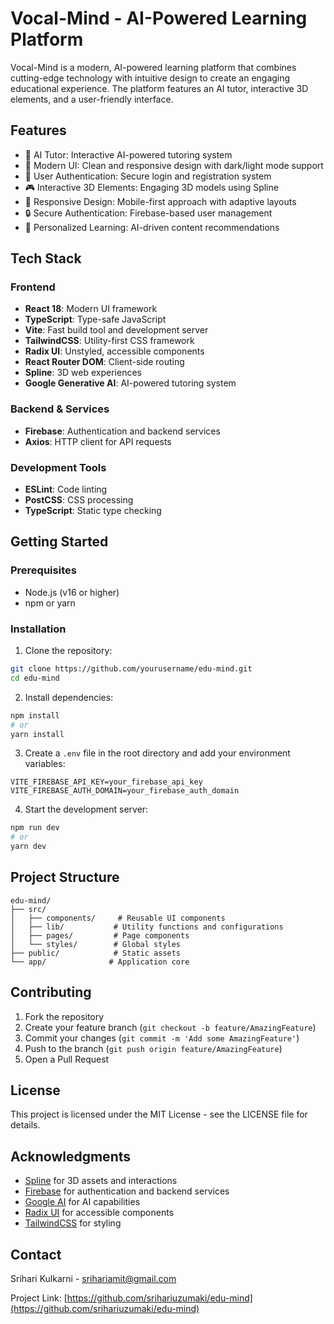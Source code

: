 # Vocal-Mind - AI-Powered Learning Platform

Vocal-Mind is a modern, AI-powered learning platform that combines cutting-edge technology with intuitive design to create an engaging educational experience. The platform features an AI tutor, interactive 3D elements, and a user-friendly interface.

## Features

- 🤖 AI Tutor: Interactive AI-powered tutoring system
- 🎨 Modern UI: Clean and responsive design with dark/light mode support
- 👤 User Authentication: Secure login and registration system
- 🎮 Interactive 3D Elements: Engaging 3D models using Spline
- 📱 Responsive Design: Mobile-first approach with adaptive layouts
- 🔒 Secure Authentication: Firebase-based user management
- 🎯 Personalized Learning: AI-driven content recommendations

## Tech Stack

### Frontend

- **React 18**: Modern UI framework
- **TypeScript**: Type-safe JavaScript
- **Vite**: Fast build tool and development server
- **TailwindCSS**: Utility-first CSS framework
- **Radix UI**: Unstyled, accessible components
- **React Router DOM**: Client-side routing
- **Spline**: 3D web experiences
- **Google Generative AI**: AI-powered tutoring system

### Backend & Services

- **Firebase**: Authentication and backend services
- **Axios**: HTTP client for API requests

### Development Tools

- **ESLint**: Code linting
- **PostCSS**: CSS processing
- **TypeScript**: Static type checking

## Getting Started

### Prerequisites

- Node.js (v16 or higher)
- npm or yarn

### Installation

1. Clone the repository:

```bash
git clone https://github.com/yourusername/edu-mind.git
cd edu-mind
```

2. Install dependencies:

```bash
npm install
# or
yarn install
```

3. Create a `.env` file in the root directory and add your environment variables:

```env
VITE_FIREBASE_API_KEY=your_firebase_api_key
VITE_FIREBASE_AUTH_DOMAIN=your_firebase_auth_domain
```

4. Start the development server:

```bash
npm run dev
# or
yarn dev
```

## Project Structure

```
edu-mind/
├── src/
│   ├── components/     # Reusable UI components
│   ├── lib/           # Utility functions and configurations
│   ├── pages/         # Page components
│   └── styles/        # Global styles
├── public/            # Static assets
└── app/              # Application core
```

## Contributing

1. Fork the repository
2. Create your feature branch (`git checkout -b feature/AmazingFeature`)
3. Commit your changes (`git commit -m 'Add some AmazingFeature'`)
4. Push to the branch (`git push origin feature/AmazingFeature`)
5. Open a Pull Request

## License

This project is licensed under the MIT License - see the LICENSE file for details.

## Acknowledgments

- [Spline](https://spline.design/) for 3D assets and interactions
- [Firebase](https://firebase.google.com/) for authentication and backend services
- [Google AI](https://ai.google.dev/) for AI capabilities
- [Radix UI](https://www.radix-ui.com/) for accessible components
- [TailwindCSS](https://tailwindcss.com/) for styling

## Contact

Srihari Kulkarni - srihariamit@gmail.com

Project Link: [https://github.com/srihariuzumaki/edu-mind](https://github.com/srihariuzumaki/edu-mind)
